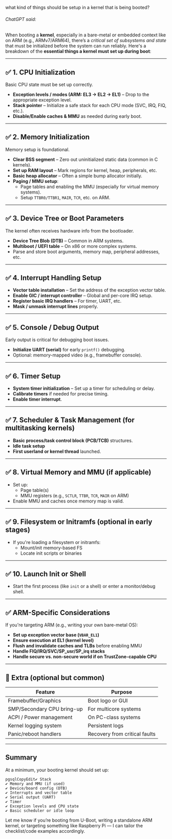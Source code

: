 what kind of things should be setup in a kernel that is being booted?



###### ChatGPT said:

When booting a **kernel**, especially in a bare-metal or embedded context like on ARM (e.g., ARMv7/ARM64), there’s a *critical set of subsystems and state* that must be initialized before the system can run reliably. Here's a breakdown of the **essential things a kernel must set up during boot**:

------

## ✅ 1. **CPU Initialization**

Basic CPU state must be set up correctly.

- **Exception levels / modes (ARM: EL3 → EL2 → EL1)** – Drop to the appropriate exception level.
- **Stack pointer** – Initialize a safe stack for each CPU mode (SVC, IRQ, FIQ, etc.).
- **Disable/Enable caches & MMU** as needed during early boot.

------

## ✅ 2. **Memory Initialization**

Memory setup is foundational.

- **Clear BSS segment** – Zero out uninitialized static data (common in C kernels).
- **Set up RAM layout** – Mark regions for kernel, heap, peripherals, etc.
- **Basic heap allocator** – Often a simple bump allocator initially.
- **Paging / MMU setup**:
  - Page tables and enabling the MMU (especially for virtual memory systems).
  - Setup `TTBR0/TTBR1`, `MAIR`, `TCR`, etc. on ARM.

------

## ✅ 3. **Device Tree or Boot Parameters**

The kernel often receives hardware info from the bootloader.

- **Device Tree Blob (DTB)** – Common in ARM systems.
- **Multiboot / UEFI table** – On x86 or more complex systems.
- Parse and store boot arguments, memory map, peripheral addresses, etc.

------

## ✅ 4. **Interrupt Handling Setup**

- **Vector table installation** – Set the address of the exception vector table.
- **Enable GIC / interrupt controller** – Global and per-core IRQ setup.
- **Register basic IRQ handlers** – For timer, UART, etc.
- **Mask / unmask interrupt lines** properly.

------

## ✅ 5. **Console / Debug Output**

Early output is critical for debugging boot issues.

- **Initialize UART (serial)** for early `printf()` debugging.
- Optional: memory-mapped video (e.g., framebuffer console).

------

## ✅ 6. **Timer Setup**

- **System timer initialization** – Set up a timer for scheduling or delay.
- **Calibrate timers** if needed for precise timing.
- **Enable timer interrupt**.

------

## ✅ 7. **Scheduler & Task Management (for multitasking kernels)**

- **Basic process/task control block (PCB/TCB)** structures.
- **Idle task setup**
- **First userland or kernel thread** launched.

------

## ✅ 8. **Virtual Memory and MMU (if applicable)**

- Set up:
  - Page table(s)
  - MMU registers (e.g., `SCTLR`, `TTBR`, `TCR`, `MAIR` on ARM)
- Enable MMU and caches once memory map is valid.

------

## ✅ 9. **Filesystem or Initramfs (optional in early stages)**

- If you're loading a filesystem or initramfs:
  - Mount/init memory-based FS
  - Locate init scripts or binaries

------

## ✅ 10. **Launch Init or Shell**

- Start the first process (like `init` or a shell) or enter a monitor/debug shell.

------

## ✅ ARM-Specific Considerations

If you're targeting ARM (e.g., writing your own bare-metal OS):

- **Set up exception vector base (`VBAR_EL1`)**
- **Ensure execution at EL1 (kernel level)**
- **Flush and invalidate caches and TLBs** before enabling MMU
- **Handle FIQ/IRQ/SVC/SP_usr/SP_irq stacks**
- **Handle secure vs. non-secure world if on TrustZone-capable CPU**

------

## 🧠 Extra (optional but common)

| Feature                    | Purpose                       |
| -------------------------- | ----------------------------- |
| Framebuffer/Graphics       | Boot logo or GUI              |
| SMP/Secondary CPU bring-up | For multicore systems         |
| ACPI / Power management    | On PC-class systems           |
| Kernel logging system      | Persistent logs               |
| Panic/reboot handlers      | Recovery from critical faults |



------

## Summary

At a minimum, your booting kernel should set up:

```
pgsqlCopyEdit✔ Stack
✔ Memory and MMU (if used)
✔ Device/board config (DTB)
✔ Interrupts and vector table
✔ Serial output (UART)
✔ Timer
✔ Exception levels and CPU state
✔ Basic scheduler or idle loop
```

Let me know if you’re booting from U-Boot, writing a standalone ARM kernel, or targeting something like Raspberry Pi — I can tailor the checklist/code examples accordingly.